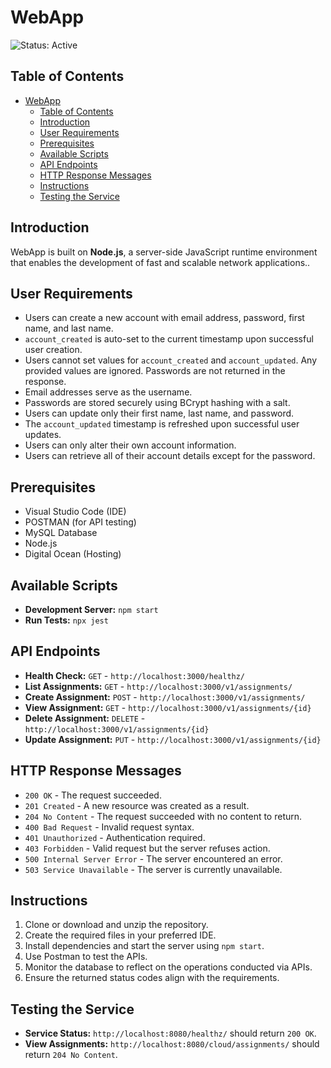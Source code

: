 # WebApp
![Status: Active](https://img.shields.io/badge/Status-Active-brightgreen)

## Table of Contents
- [WebApp](#webapp)
  - [Table of Contents](#table-of-contents)
  - [Introduction](#introduction)
  - [User Requirements](#user-requirements)
  - [Prerequisites](#prerequisites)
  - [Available Scripts](#available-scripts)
  - [API Endpoints](#api-endpoints)
  - [HTTP Response Messages](#http-response-messages)
  - [Instructions](#instructions)
  - [Testing the Service](#testing-the-service)

## Introduction
WebApp is built on **Node.js**, a server-side JavaScript runtime environment that enables the development of fast and scalable network applications..
## User Requirements
- Users can create a new account with email address, password, first name, and last name.
- `account_created` is auto-set to the current timestamp upon successful user creation.
- Users cannot set values for `account_created` and `account_updated`. Any provided values are ignored. Passwords are not returned in the response.
- Email addresses serve as the username.
- Passwords are stored securely using BCrypt hashing with a salt.
- Users can update only their first name, last name, and password.
- The `account_updated` timestamp is refreshed upon successful user updates.
- Users can only alter their own account information.
- Users can retrieve all of their account details except for the password.

## Prerequisites
- Visual Studio Code (IDE)
- POSTMAN (for API testing)
- MySQL Database
- Node.js
- Digital Ocean (Hosting)

## Available Scripts
- **Development Server:** `npm start`
- **Run Tests:** `npx jest`

## API Endpoints
- **Health Check:** `GET` - `http://localhost:3000/healthz/`
- **List Assignments:** `GET` - `http://localhost:3000/v1/assignments/`
- **Create Assignment:** `POST` - `http://localhost:3000/v1/assignments/`
- **View Assignment:** `GET` - `http://localhost:3000/v1/assignments/{id}`
- **Delete Assignment:** `DELETE` - `http://localhost:3000/v1/assignments/{id}`
- **Update Assignment:** `PUT` - `http://localhost:3000/v1/assignments/{id}`

## HTTP Response Messages
- `200 OK` - The request succeeded.
- `201 Created` - A new resource was created as a result.
- `204 No Content` - The request succeeded with no content to return.
- `400 Bad Request` - Invalid request syntax.
- `401 Unauthorized` - Authentication required.
- `403 Forbidden` - Valid request but the server refuses action.
- `500 Internal Server Error` - The server encountered an error.
- `503 Service Unavailable` - The server is currently unavailable.

## Instructions
1. Clone or download and unzip the repository.
2. Create the required files in your preferred IDE.
3. Install dependencies and start the server using `npm start`.
4. Use Postman to test the APIs.
5. Monitor the database to reflect on the operations conducted via APIs.
6. Ensure the returned status codes align with the requirements.

## Testing the Service
- **Service Status:** `http://localhost:8080/healthz/` should return `200 OK`.
- **View Assignments:** `http://localhost:8080/cloud/assignments/` should return `204 No Content`.
